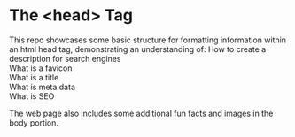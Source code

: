 # The \<head\> Tag

This repo showcases some basic structure for formatting information within an html head tag, demonstrating an understanding of:
  How to create a description for search engines  
  What is a favicon  
  What is a title  
  What is meta data  
  What is SEO  

The web page also includes some additional fun facts and images in the body portion.
